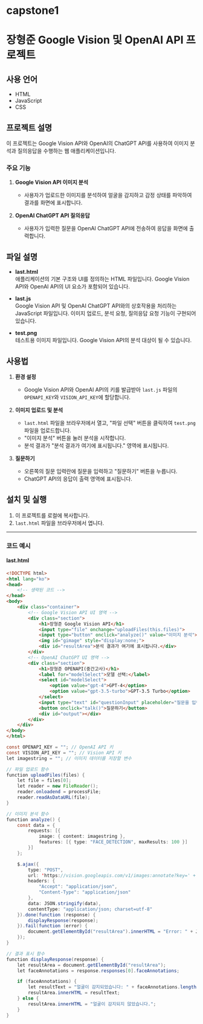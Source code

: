 # capstone1
# 장형준 Google Vision 및 OpenAI API 프로젝트

## 사용 언어
- HTML
- JavaScript
- CSS

## 프로젝트 설명
이 프로젝트는 Google Vision API와 OpenAI의 ChatGPT API를 사용하여 이미지 분석과 질의응답을 수행하는 웹 애플리케이션입니다.

### 주요 기능
1. **Google Vision API 이미지 분석**
   - 사용자가 업로드한 이미지를 분석하여 얼굴을 감지하고 감정 상태를 파악하여 결과를 화면에 표시합니다.

2. **OpenAI ChatGPT API 질의응답**
   - 사용자가 입력한 질문을 OpenAI ChatGPT API에 전송하여 응답을 화면에 출력합니다.

## 파일 설명

- **last.html**  
  애플리케이션의 기본 구조와 UI를 정의하는 HTML 파일입니다. Google Vision API와 OpenAI API의 UI 요소가 포함되어 있습니다.

- **last.js**  
  Google Vision API 및 OpenAI ChatGPT API와의 상호작용을 처리하는 JavaScript 파일입니다. 이미지 업로드, 분석 요청, 질의응답 요청 기능이 구현되어 있습니다.

- **test.png**  
  테스트용 이미지 파일입니다. Google Vision API의 분석 대상이 될 수 있습니다.

## 사용법

1. **환경 설정**
   - Google Vision API와 OpenAI API의 키를 발급받아 `last.js` 파일의 `OPENAPI_KEY`와 `VISION_API_KEY`에 할당합니다.

2. **이미지 업로드 및 분석**
   - `last.html` 파일을 브라우저에서 열고, "파일 선택" 버튼을 클릭하여 `test.png` 파일을 업로드합니다.
   - "이미지 분석" 버튼을 눌러 분석을 시작합니다.
   - 분석 결과가 "분석 결과가 여기에 표시됩니다." 영역에 표시됩니다.

3. **질문하기**
   - 오른쪽의 질문 입력란에 질문을 입력하고 "질문하기" 버튼을 누릅니다.
   - ChatGPT API의 응답이 출력 영역에 표시됩니다.

## 설치 및 실행

1. 이 프로젝트를 로컬에 복사합니다.
2. `last.html` 파일을 브라우저에서 엽니다.

---

### 코드 예시

#### last.html

```html
<!DOCTYPE html>
<html lang="ko">
<head>
    <!-- 생략된 코드 -->
</head>
<body>
    <div class="container">
        <!-- Google Vision API UI 영역 -->
        <div class="section">
            <h1>장형준 Google Vision API</h1>
            <input type="file" onchange="uploadFiles(this.files)">
            <input type="button" onclick="analyze()" value="이미지 분석">
            <img id="gimage" style="display:none;">
            <div id="resultArea">분석 결과가 여기에 표시됩니다.</div>
        </div>
        <!-- OpenAI ChatGPT UI 영역 -->
        <div class="section">
            <h1>장형준 OPENAPI(중간고사)</h1>
            <label for="modelSelect">모델 선택:</label>
            <select id="modelSelect">
                <option value="gpt-4">GPT-4</option>
                <option value="gpt-3.5-turbo">GPT-3.5 Turbo</option>
            </select>
            <input type="text" id="questionInput" placeholder="질문을 입력하세요">
            <button onclick="talk()">질문하기</button>
            <div id="output"></div>
        </div>
    </div>
</body>
</html>
``` 
``` java
const OPENAPI_KEY = ""; // OpenAI API 키
const VISION_API_KEY = ""; // Vision API 키
let imagestring = ""; // 이미지 데이터를 저장할 변수

// 파일 업로드 함수
function uploadFiles(files) {
    let file = files[0];
    let reader = new FileReader();
    reader.onloadend = processFile;
    reader.readAsDataURL(file);
}

// 이미지 분석 함수
function analyze() {
    const data = {
        requests: [{
            image: { content: imagestring },
            features: [{ type: "FACE_DETECTION", maxResults: 100 }]
        }]
    };

    $.ajax({
        type: "POST",
        url: 'https://vision.googleapis.com/v1/images:annotate?key=' + VISION_API_KEY,
        headers: {
            "Accept": "application/json",
            "Content-Type": "application/json"
        },
        data: JSON.stringify(data),
        contentType: "application/json; charset=utf-8"
    }).done(function (response) {
        displayResponse(response);
    }).fail(function (error) {
        document.getElementById("resultArea").innerHTML = "Error: " + JSON.stringify(error);
    });
}

// 결과 표시 함수
function displayResponse(response) {
    let resultArea = document.getElementById("resultArea");
    let faceAnnotations = response.responses[0].faceAnnotations;

    if (faceAnnotations) {
        let resultText = "얼굴이 감지되었습니다: " + faceAnnotations.length + "명";
        resultArea.innerHTML = resultText;
    } else {
        resultArea.innerHTML = "얼굴이 감지되지 않았습니다.";
    }
}

